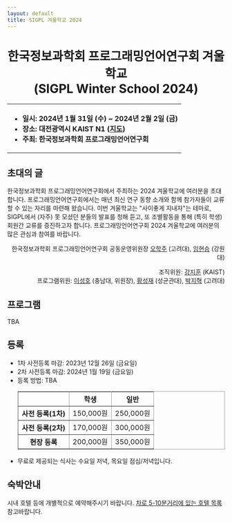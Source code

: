 ```yaml
---
layout: default
title: SIGPL 겨울학교 2024
---
```


<h1>
<center>
한국정보과학회 프로그래밍언어연구회 겨울학교
<br> (SIGPL Winter School 2024)
</center>
</h1>
<center><table><tbody><tr><th align="left">
<ul>
<li>
    일시: 2024년 1월 31일 (수) ~ 2024년 2월 2일 (금)
</li><li>
    장소: 대전광역시 KAIST N1 (<a href="https://cs.kaist.ac.kr/content?menu=4">지도</a>)
</li><li>
    주최: 한국정보과학회 프로그래밍언어연구회
</li></ul>
</th></tr></tbody></table>
</center>

<h2>초대의 글</h2>

<p>
  한국정보과학회 프로그래밍언어연구회에서 주최하는 2024 겨울학교에 여러분을 초대합니다.
  프로그래밍언어연구회에서는 매년 최신 연구 동향 소개와 함께 참가자들이 교류할 수 있는 자리를 마련해 왔습니다.
  이번 겨울학교는 "사이좋게 지내자"는 테마로, SIGPL에서 (자주) 못 모셨던 분들의 발표를 청해 듣고, 또 조별활동을 통해 (특히 학생) 회원간 교류를 증진하고자 합니다.
  프로그래밍언어연구회 2024 겨울학교에 여러분의 많은 관심과 참여를 바랍니다.
</p>

<p align="right">
한국정보과학회 프로그래밍언어연구회 공동운영위원장 <a href="http://prl.korea.ac.kr/~pronto/home/">오학주</a> (고려대), <a href="https://pl.kangwon.ac.kr/hsim/">임현승</a> (강원대)
</p>

<p align="right">
조직위원: <a href="https://www.fearless.systems/jeehoon.kang/">강지훈</a> (KAIST)<br>
프로그램위원: <a href="https://sites.google.com/view/sat-lab/sungholee">이성호</a> (충남대, 위원장), <a href="https://softsec.skku.edu/">황성재</a> (성균관대), <a href="https://plrg.korea.ac.kr/members/jihyeok.park.html">박지혁</a> (고려대)
</p>

<h2>프로그램</h2>

<!-- <ul> -->
<!--   <table border="0" cellspacing="0"> -->
<!--   <tbody><tr><td bgcolor="#cccccc"> -->
<!--   <table border="0" cellspacing="1pt"> -->
<!-- <tbody> -->

<!--   <tr><th colspan="3" align="left"> 8월 23일 (수요일)  </th></tr> -->
<!--   <tr><td bgcolor="white"> 12:00-13:30 </td> <td bgcolor="white"> 등록 </td><td bgcolor="white"> </td></tr> -->
<!--   <tr><td bgcolor="white"> 13:30-14:45 </td> <td bgcolor="white"> [튜토리얼] <a href="tutorial.html">손에 잡히는 프로그래밍 언어 모델 구현</a> (1) </td><td bgcolor="white"> <a href="tutorial.html">류연희, 허기홍 (KAIST)</a> </td></tr> -->
<!--   <tr><td bgcolor="white"> 14:45-15:00 </td> <td bgcolor="white"> 15분 휴식 </td><td bgcolor="white"> </td></tr> -->
<!--   <tr><td bgcolor="white"> 15:00-16:15 </td> <td bgcolor="white"> [튜토리얼] <a href="tutorial.html">손에 잡히는 프로그래밍 언어 모델 구현</a> (2)  </td><td bgcolor="white"> <a href="tutorial.html">류연희, 허기홍 (KAIST)</a> </td></tr> -->
<!--   <tr><td bgcolor="white"> 16:15-16:30 </td> <td bgcolor="white"> 15분 휴식 </td><td bgcolor="white"> </td></tr> -->
<!--   <tr><td bgcolor="white"> 16:30-18:00 </td> <td bgcolor="white"> <a href="lightening.html">번개발표 (15개)</a> </td><td bgcolor="white"> 대학원생 </td></tr> -->
<!--   <tr><td bgcolor="white"> 18:00-19:30 </td> <td bgcolor="white"> 저녁 </td><td bgcolor="white"> </td></tr> -->
<!--   <tr><td bgcolor="white"> 19:30-21:30 </td> <td bgcolor="white"> <a href="poster.html">포스터 발표</a> </td><td bgcolor="white"> 대학원생  </td></tr> -->
<!--   <tr><th colspan="3" align="left"> 8월 24일 (목요일)  </th></tr> -->
<!--   <tr><td bgcolor="white"> 10:30-11:20 </td> <td bgcolor="white"> [초청강연] PL 구현체를 위한 새로운 커버리지를 제안하기까지의 여정 </td><td bgcolor="white"> 박지혁 (고려대학교) </td></tr> -->
<!--   <tr><td bgcolor="white"> 11:20-11:45 </td> <td bgcolor="white"> [초청강연] 정적 분석으로 입출력 예제 기반 합성 문제 잘 풀기 </td><td bgcolor="white"> 윤용호 (서울대학교) </td></tr> -->
<!--   <tr><td bgcolor="white"> 11:45-13:15 </td> <td bgcolor="white"> 점심 </td><td bgcolor="white"> </td></tr> -->
<!--   <tr><td bgcolor="white"> 13:15-14:15 </td> <td bgcolor="white"> [초청강연] 머신러닝 가속기 스타트업 특강 </td><td bgcolor="white"> 김한준 CTO (퓨리오사AI), 오진욱 CTO (리벨리온), 황석중 기술 총괄 (사피온) - 가나다순 </td></tr> -->
<!--   <tr><td bgcolor="white"> 14:15-15:15 </td> <td bgcolor="white"> [토론] 머신러닝 가속기 스타트업 패널 토론 </td><td bgcolor="white"> 김한준 CTO (퓨리오사AI), 오진욱 CTO (리벨리온), 황석중 기술 총괄 (사피온) - 가나다순, 진행: 류석영 (KAIST) </td></tr> -->
<!--   <tr><td bgcolor="white"> 15:15-18:00 </td> <td bgcolor="white"> 자유시간 </td><td bgcolor="white"> </td></tr> -->
<!--   <tr><td bgcolor="white"> 18:00- </td> <td bgcolor="white"> 저녁 (banquet) </td><td bgcolor="white"> </td></tr> -->
<!--   <tr><th colspan="3" align="left"> 8월 25일 (금요일)  </th></tr> -->
<!--   <tr><td bgcolor="white"> 10:30-10:55 </td> <td bgcolor="white"> [초청강연] 쉽고 간단한 동시성 메모리 모델을 만들기까지</td><td bgcolor="white"> 이성환 (서울대학교) </td></tr> -->
<!--   <tr><td bgcolor="white"> 10:55-11:20 </td> <td bgcolor="white"> [초청강연] 공정한 실행의미(Fair Operational Semantics) - 논문 탄생 비화 </td><td bgcolor="white"> 조민기 (서울대학교) </td></tr> -->
<!--   <tr><td bgcolor="white"> 11:20-11:45 </td> <td bgcolor="white"> [초청강연] 용 잡는 방법(영속성 메모리 프로그래밍)으로 논문 내기 </td><td bgcolor="white"> 조경민 (KAIST) </td></tr> -->
<!--   <tr><td bgcolor="white"> 11:45- </td> <td bgcolor="white"> 폐회 </td><td bgcolor="white"> </td></tr> -->
<!-- </tbody> -->
<!--   </table></td></tr></tbody></table> -->
<!-- </ul> -->

TBA

<h2>등록</h2>

<ul>
  <li> 1차 사전등록 마감: 2023년 12월 26일 (금요일)</li>
  <li> 2차 사전등록 마감: 2024년 1월 19일 (금요일)</li>
  <li> 등록 방법: TBA
  <!-- <a href= "https://www.kiise.or.kr/conference/conf/131/" target="_blank"><font color="red">등록 페이지</font></a>를 통하여 등록할 수 있습니다. -->
  <table border="1" bordercolor="#a0a0a0" cellspacing="0">
  <tbody><tr><th>&nbsp;</th><th>학생</th><th>일반</th></tr>
  <tr align="center"><th>사전 등록(1차) </th><td>150,000원</td><td>250,000원</td></tr>
  <tr align="center"><th>사전 등록(2차) </th><td>170,000원</td><td>300,000원</td></tr>
  <tr align="center"><th>현장 등록 </th><td>200,000원</td><td>350,000원</td></tr>
  </tbody></table>
  </li>
<li>무료로 제공되는 식사는 수요일 저녁, 목요일 점심/저녁입니다.</li>
</ul>

<h2>숙박안내</h2>

시내 호텔 등에 개별적으로 예약해주시기 바랍니다.
<a href="https://www.dcckorea.or.kr/content/view.do?contentKey=71&menuKey=116">차로 5-10분거리에 있는 호텔 목록</a> 참고바랍니다.
